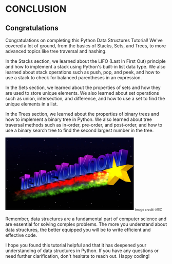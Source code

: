 # CONCLUSION <!-- omit in toc -->

## Congratulations

Congratulations on completing this Python Data Structures Tutorial! We've covered a lot of ground, from the basics of Stacks, Sets, and Trees, to more advanced topics like tree traversal and hashing.

In the Stacks section, we learned about the LIFO (Last In First Out) principle and how to implement a stack using Python's built-in list data type. We also learned about stack operations such as push, pop, and peek, and how to use a stack to check for balanced parentheses in an expression.

In the Sets section, we learned about the properties of sets and how they are used to store unique elements. We also learned about set operations such as union, intersection, and difference, and how to use a set to find the unique elements in a list.

In the Trees section, we learned about the properties of binary trees and how to implement a binary tree in Python. We also learned about tree traversal methods such as in-order, pre-order, and post-order, and how to use a binary search tree to find the second largest number in the tree.

<img src="images/theMoreYouKnow.jpg" alt="The More You Know meme" width="400">
<small><em><sub>Image credit: NBC</sub></em></small>

Remember, data structures are a fundamental part of computer science and are essential for solving complex problems. The more you understand about data structures, the better equipped you will be to write efficient and effective code.

I hope you found this tutorial helpful and that it has deepened your understanding of data structures in Python. If you have any questions or need further clarification, don't hesitate to reach out. Happy coding!

